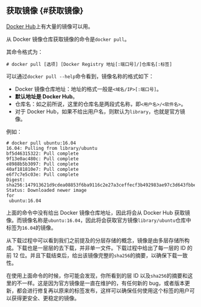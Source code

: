 ## 获取镜像 {#获取镜像}

[Docker Hub](https://hub.docker.com/explore/)上有大量的镜像可以用。

从 Docker 镜像仓库获取镜像的命令是`docker pull`。

其命令格式为：

```
# docker pull [选项] [Docker Registry 地址[:端口号]/]仓库名[:标签]
```

可以通过`docker pull --help`命令看到，镜像名称的格式如下：

* Docker 镜像仓库地址：地址的格式一般是`<域名/IP>[:端口号]`。
* **默认地址是 Docker Hub**。
* 仓库名：如之前所说，这里的仓库名是两段式名称，即`<用户名>/<软件名>`。
* 对于 Docker Hub，如果不给出用户名，则默认为`library`，也就是官方镜像。

例如：

```
# docker pull ubuntu:16.04
16.04: Pulling from library/ubuntu
bf5d46315322: Pull complete
9f13e0ac480c: Pull complete
e8988b5b3097: Pull complete
40af181810e7: Pull complete
e6f7c7e5c03e: Pull complete
Digest: sha256:147913621d9cdea08853f6ba9116c2e27a3ceffecf3b492983ae97c3d643fbbe
Status: Downloaded newer image 
for
 ubuntu:16.04
```

上面的命令中没有给出 Docker 镜像仓库地址，因此将会从 Docker Hub 获取镜像。而镜像名称是`ubuntu:16.04`，因此将会获取官方镜像`library/ubuntu`仓库中标签为`16.04`的镜像。

从下载过程中可以看到我们之前提及的分层存储的概念，镜像是由多层存储所构成。下载也是一层层的去下载，并非单一文件。下载过程中给出了每一层的 ID 的前 12 位。并且下载结束后，给出该镜像完整的`sha256`的摘要，以确保下载一致性。

在使用上面命令的时候，你可能会发现，你所看到的层 ID 以及`sha256`的摘要和这里的不一样。这是因为官方镜像是一直在维护的，有任何新的 bug，或者版本更新，都会进行修复再以原来的标签发布，这样可以确保任何使用这个标签的用户可以获得更安全、更稳定的镜像。

## 



